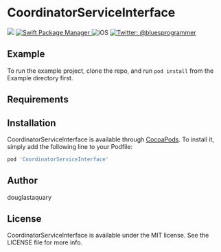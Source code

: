 # CoordinatorServiceInterface
<p align="left">
    <img src="https://img.shields.io/badge/Swift-5.1-orange.svg" />
    <a href="https://swift.org/package-manager">
        <img src="https://img.shields.io/badge/swiftpm-compatible-brightgreen.svg?style=flat" alt="Swift Package Manager" />
    </a>
     <img src="https://img.shields.io/badge/platforms-mac+linux-brightgreen.svg?style=flat" alt="iOS" />
    <a href="https://twitter.com/bluesprogrammer">
        <img src="https://img.shields.io/badge/twitter-@johnsundell-blue.svg?style=flat" alt="Twitter: @bluesprogrammer" />
    </a>
</p>

## Example

To run the example project, clone the repo, and run `pod install` from the Example directory first.

## Requirements

## Installation

CoordinatorServiceInterface is available through [CocoaPods](https://cocoapods.org). To install
it, simply add the following line to your Podfile:

```ruby
pod 'CoordinatorServiceInterface'
```

## Author

douglastaquary

## License

CoordinatorServiceInterface is available under the MIT license. See the LICENSE file for more info.
